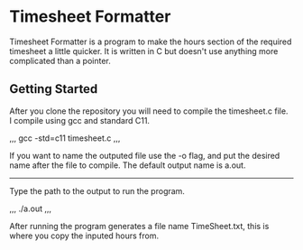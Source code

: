 # Timesheet Formatter

Timesheet Formatter is a program to make the hours section of the required timesheet a little quicker.  It is written in C but doesn't use anything more complicated than a pointer. 

## Getting Started

After you clone the repository you will need to compile the timesheet.c file.  
I compile using gcc and standard C11.

,,,
gcc -std=c11 timesheet.c
,,,

If you want to name the outputed file use the -o flag, and put the desired name after the file to compile. The default output name is a.out.

***

Type the path to the output to run the program.

,,,
./a.out
,,,

After running the program generates a file name TimeSheet.txt, this is where you copy the inputed hours from.









